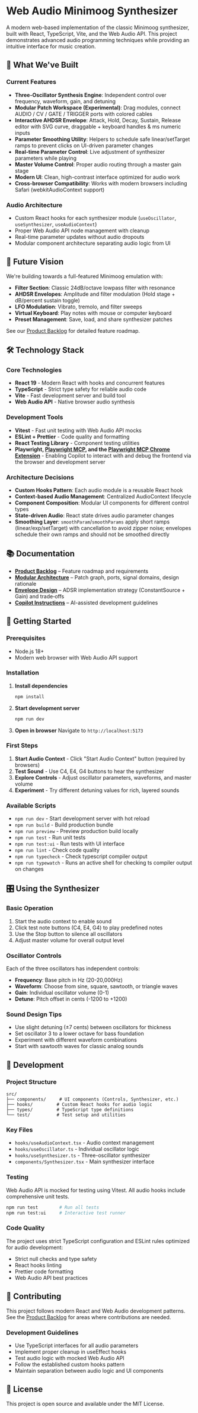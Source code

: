 # Web Audio Minimoog Synthesizer

A modern web-based implementation of the classic Minimoog synthesizer, built with React, TypeScript, Vite, and the Web Audio API. This project demonstrates advanced audio programming techniques while providing an intuitive interface for music creation.

## 🎵 What We've Built

### Current Features

- **Three-Oscillator Synthesis Engine**: Independent control over frequency, waveform, gain, and detuning
- **Modular Patch Workspace (Experimental)**: Drag modules, connect AUDIO / CV / GATE / TRIGGER ports with colored cables
- **Interactive AHDSR Envelope**: Attack, Hold, Decay, Sustain, Release editor with SVG curve, draggable + keyboard handles & ms numeric inputs
- **Parameter Smoothing Utility**: Helpers to schedule safe linear/setTarget ramps to prevent clicks on UI-driven parameter changes
- **Real-time Parameter Control**: Live adjustment of synthesizer parameters while playing
- **Master Volume Control**: Proper audio routing through a master gain stage
- **Modern UI**: Clean, high-contrast interface optimized for audio work
- **Cross-browser Compatibility**: Works with modern browsers including Safari (webkitAudioContext support)

### Audio Architecture

- Custom React hooks for each synthesizer module (`useOscillator`, `useSynthesizer`, `useAudioContext`)
- Proper Web Audio API node management with cleanup
- Real-time parameter updates without audio dropouts
- Modular component architecture separating audio logic from UI

## 🚀 Future Vision

We're building towards a full-featured Minimoog emulation with:

- **Filter Section**: Classic 24dB/octave lowpass filter with resonance
- **AHDSR Envelopes**: Amplitude and filter modulation (Hold stage + dB/percent sustain toggle)
- **LFO Modulation**: Vibrato, tremolo, and filter sweeps
- **Virtual Keyboard**: Play notes with mouse or computer keyboard
- **Preset Management**: Save, load, and share synthesizer patches

See our [Product Backlog](PRODUCT_BACKLOG.md) for detailed feature roadmap.

## 🛠️ Technology Stack

### Core Technologies

- **React 19** - Modern React with hooks and concurrent features
- **TypeScript** - Strict type safety for reliable audio code
- **Vite** - Fast development server and build tool
- **Web Audio API** - Native browser audio synthesis

### Development Tools

- **Vitest** - Fast unit testing with Web Audio API mocks
- **ESLint + Prettier** - Code quality and formatting
- **React Testing Library** - Component testing utilities
- **Playwright, [Playwright MCP](https://github.com/microsoft/playwright-mcp), and the [Playwright MCP Chrome Extension](https://github.com/microsoft/playwright-mcp/blob/main/extension/README.md)** - Enabling Copilot to interact with and debug the frontend via the browser and development server

### Architecture Decisions

- **Custom Hooks Pattern**: Each audio module is a reusable React hook
- **Context-based Audio Management**: Centralized AudioContext lifecycle
- **Component Composition**: Modular UI components for different control types
- **State-driven Audio**: React state drives audio parameter changes
- **Smoothing Layer**: `smoothParam`/`smoothParams` apply short ramps (linear/exp/setTarget) with cancellation to avoid zipper noise; envelopes schedule their own ramps and should not be smoothed directly

## 📚 Documentation

- **[Product Backlog](PRODUCT_BACKLOG.md)** – Feature roadmap and requirements
- **[Modular Architecture](docs/ARCHITECTURE_MODULAR.md)** – Patch graph, ports, signal domains, design rationale
- **[Envelope Design](docs/ENVELOPE_DESIGN.md)** – ADSR implementation strategy (ConstantSource + Gain) and trade‑offs
- **[Copilot Instructions](.github/copilot-instructions.md)** – AI-assisted development guidelines

## 🚦 Getting Started

### Prerequisites

- Node.js 18+
- Modern web browser with Web Audio API support

### Installation

1. **Install dependencies**

   ```bash
   npm install
   ```

2. **Start development server**

   ```bash
   npm run dev
   ```

3. **Open in browser**
   Navigate to `http://localhost:5173`

### First Steps

1. **Start Audio Context** - Click "Start Audio Context" button (required by browsers)
2. **Test Sound** - Use C4, E4, G4 buttons to hear the synthesizer
3. **Explore Controls** - Adjust oscillator parameters, waveforms, and master volume
4. **Experiment** - Try different detuning values for rich, layered sounds

### Available Scripts

- `npm run dev` - Start development server with hot reload
- `npm run build` - Build production bundle
- `npm run preview` - Preview production build locally
- `npm run test` - Run unit tests
- `npm run test:ui` - Run tests with UI interface
- `npm run lint` - Check code quality
- `npm run typecheck` - Check typescript compiler output
- `npm run typewatch` - Runs an active shell for checking ts compiler output on changes

## 🎛️ Using the Synthesizer

### Basic Operation

1. Start the audio context to enable sound
2. Click test note buttons (C4, E4, G4) to play predefined notes
3. Use the Stop button to silence all oscillators
4. Adjust master volume for overall output level

### Oscillator Controls

Each of the three oscillators has independent controls:

- **Frequency**: Base pitch in Hz (20-20,000Hz)
- **Waveform**: Choose from sine, square, sawtooth, or triangle waves
- **Gain**: Individual oscillator volume (0-1)
- **Detune**: Pitch offset in cents (-1200 to +1200)

### Sound Design Tips

- Use slight detuning (±7 cents) between oscillators for thickness
- Set oscillator 3 to a lower octave for bass foundation
- Experiment with different waveform combinations
- Start with sawtooth waves for classic analog sounds

## 🧪 Development

### Project Structure

```
src/
├── components/     # UI components (Controls, Synthesizer, etc.)
├── hooks/         # Custom React hooks for audio logic
├── types/         # TypeScript type definitions
└── test/          # Test setup and utilities
```

### Key Files

- `hooks/useAudioContext.tsx` - Audio context management
- `hooks/useOscillator.ts` - Individual oscillator logic
- `hooks/useSynthesizer.ts` - Three-oscillator synthesizer
- `components/Synthesizer.tsx` - Main synthesizer interface

### Testing

Web Audio API is mocked for testing using Vitest. All audio hooks include comprehensive unit tests.

```bash
npm run test        # Run all tests
npm run test:ui     # Interactive test runner
```

### Code Quality

The project uses strict TypeScript configuration and ESLint rules optimized for audio development:

- Strict null checks and type safety
- React hooks linting
- Prettier code formatting
- Web Audio API best practices

## 🤝 Contributing

This project follows modern React and Web Audio development patterns. See the [Product Backlog](PRODUCT_BACKLOG.md) for areas where contributions are needed.

### Development Guidelines

- Use TypeScript interfaces for all audio parameters
- Implement proper cleanup in useEffect hooks
- Test audio logic with mocked Web Audio API
- Follow the established custom hooks pattern
- Maintain separation between audio logic and UI components

## 📄 License

This project is open source and available under the MIT License.
